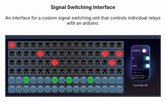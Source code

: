 <br />
<div align="center">
  

  <h3 align="center">Signal Switching Interface</h3>

  <p align="center">
    An interface for a custom signal switching unit that controls individual relays with an arduino.
    <br />

  </p>
  <br />
  <a >
    <img src="swapp.JPG">
  </a>
</div>
